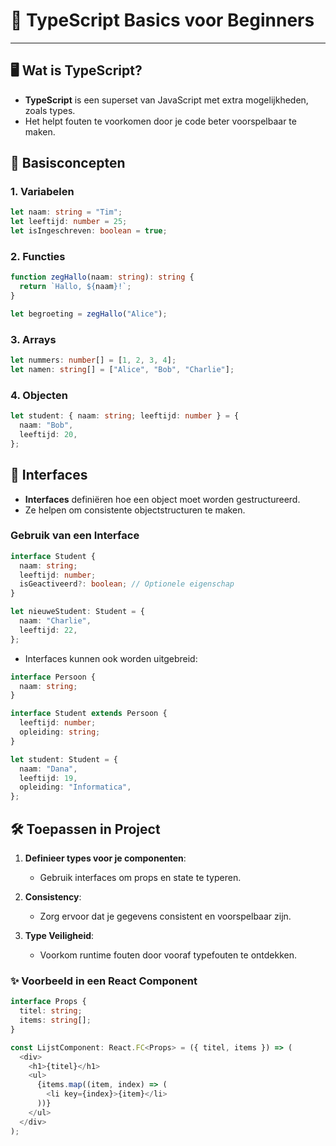 # 📘 TypeScript Basics voor Beginners

---

## 🖥️ Wat is TypeScript?

- **TypeScript** is een superset van JavaScript met extra mogelijkheden, zoals types.
- Het helpt fouten te voorkomen door je code beter voorspelbaar te maken.

## 📜 Basisconcepten

### 1. **Variabelen**

```typescript
let naam: string = "Tim";
let leeftijd: number = 25;
let isIngeschreven: boolean = true;
```

### 2. **Functies**

```typescript
function zegHallo(naam: string): string {
  return `Hallo, ${naam}!`;
}

let begroeting = zegHallo("Alice");
```

### 3. **Arrays**

```typescript
let nummers: number[] = [1, 2, 3, 4];
let namen: string[] = ["Alice", "Bob", "Charlie"];
```

### 4. **Objecten**

```typescript
let student: { naam: string; leeftijd: number } = {
  naam: "Bob",
  leeftijd: 20,
};
```

## 🧰 Interfaces

- **Interfaces** definiëren hoe een object moet worden gestructureerd.
- Ze helpen om consistente objectstructuren te maken.

### Gebruik van een Interface

```typescript
interface Student {
  naam: string;
  leeftijd: number;
  isGeactiveerd?: boolean; // Optionele eigenschap
}

let nieuweStudent: Student = {
  naam: "Charlie",
  leeftijd: 22,
};
```

- Interfaces kunnen ook worden uitgebreid:

```typescript
interface Persoon {
  naam: string;
}

interface Student extends Persoon {
  leeftijd: number;
  opleiding: string;
}

let student: Student = {
  naam: "Dana",
  leeftijd: 19,
  opleiding: "Informatica",
};
```

## 🛠️ Toepassen in Project

1. **Definieer types voor je componenten**:
   - Gebruik interfaces om props en state te typeren.
   
2. **Consistency**:
   - Zorg ervoor dat je gegevens consistent en voorspelbaar zijn.

3. **Type Veiligheid**:
   - Voorkom runtime fouten door vooraf typefouten te ontdekken.

### ✨ Voorbeeld in een React Component

```typescript
interface Props {
  titel: string;
  items: string[];
}

const LijstComponent: React.FC<Props> = ({ titel, items }) => (
  <div>
    <h1>{titel}</h1>
    <ul>
      {items.map((item, index) => (
        <li key={index}>{item}</li>
      ))}
    </ul>
  </div>
);
```